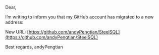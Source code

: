 Dear,

I’m writing to inform you that my GitHub account has migrated to a new address:

New URL: [https://github.com/andyPengtian/SteelSQL](https://github.com/andyPengtian/SteelSQL)

Best regards,
andyPengtian
